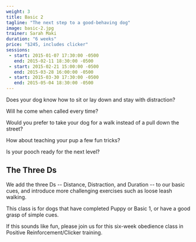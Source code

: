 ```yaml
---
weight: 3
title: Basic 2
tagline: "The next step to a good-behaving dog"
image: basic-2.jpg
trainer: Sarah Maki
duration: "6 weeks"
price: "$245, includes clicker"
sessions:
 - start: 2015-01-07 17:30:00 -0500
   end: 2015-02-11 18:30:00 -0500
 - start: 2015-02-21 15:00:00 -0500
   end: 2015-03-28 16:00:00 -0500
 - start: 2015-03-30 17:30:00 -0500
   end: 2015-05-04 18:30:00 -0500
---
```

Does your dog know how to sit or lay down and stay with distraction?

Will he come when called every time?

Would you prefer to take your dog for a walk instead of a pull down the street?

How about teaching your pup a few fun tricks?

Is your pooch ready for the next level?

## The Three Ds

We add the three Ds -- Distance, Distraction, and Duration -- to our basic cues, and introduce more challenging exercises such as loose leash walking.

This class is for dogs that have completed Puppy or Basic 1, or have a good grasp of simple cues.

If this sounds like fun, please join us for this six-week obedience class in Positive Reinforcement/Clicker training.